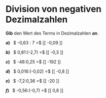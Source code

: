 <!--
version:  0.0.1

language: de

@style
main > *:not(:last-child) {
  margin-bottom: 3rem;
}

input {
    text-align: center;
}

.flex-container {
    display: flex;
    flex-wrap: wrap;
    align-items: stretch;
    gap: 20px;
}

.flex-child {
    flex: 1;
    min-width: 350px;
    margin-right: 20px;
}

@media (max-width: 400px) {
    .flex-child {
        flex: 100%;
        margin-right: 0;
    }
}
@end

formula: \carry   \textcolor{red}{\scriptsize #1}
formula: \digit   \rlap{\carry{#1}}\phantom{#2}#2
formula: \permil  \text{‰}

import: https://raw.githubusercontent.com/LiaTemplates/Tikz-Jax/main/README.md

script: https://cdn.jsdelivr.net/gh/LiaTemplates/Tikz-Jax@main/dist/index.js


tags: Division, Negative Zahlen, Dezimalzahlen, leicht, niedrig, Angeben

comment: Dividiere negative Dezimalzahlen im Kopf.

author: Martin Lommatzsch

-->




# Division von negativen Dezimalzahlen

**Gib** den Wert des Terms in Dezimalzahlen **an**.

<section class="flex-container">

<div class="flex-child">

__$a)\;\;$__ $ -0,63 : 7 =$ [[  -0,09  ]]

</div> 
<div class="flex-child">

__$b)\;\;$__ $ 0,81:(-2,7) =$ [[  -0,3  ]]

</div> 
<div class="flex-child">

__$c)\;\;$__ $ -48:0,25 =$ [[  -192  ]]

</div> 
<div class="flex-child">

__$d)\;\;$__ $ 0,016:(-0,02) =$ [[  -0,8  ]]

</div> 
<div class="flex-child">

__$e)\;\;$__ $ -7,2:0,36 =$ [[  -20  ]]

</div> 
<div class="flex-child">

__$f)\;\;$__ $ -0,56:(-0,7) =$ [[  0,8  ]]

</div> 
</section>





